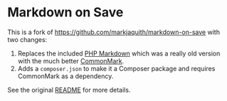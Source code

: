 # Markdown on Save

This is a fork of https://github.com/markjaquith/markdown-on-save with two changes:

1. Replaces the included [PHP Markdown](https://michelf.ca/projects/php-markdown/) which was a really old version with the much better [CommonMark](http://commonmark.thephpleague.com/).
2. Adds a `composer.json` to make it a Composer package and requires CommonMark as a dependency.

See the original [README](https://github.com/markjaquith/markdown-on-save/blob/master/readme.md) for more details.
